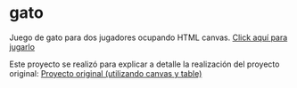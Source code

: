 # gato
Juego de gato para dos jugadores ocupando HTML canvas.
[Click aquí para jugarlo](https://emiliano-carrillo.github.io/gato/)

Este proyecto se realizó para explicar a detalle la realización del proyecto original:
[Proyecto original (utilizando canvas y table)](https://github.com/emiliano-carrillo/tic-tac-toe.js)
